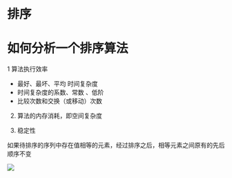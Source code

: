 # 排序

# 如何分析一个排序算法

1 算法执行效率

- 最好、最坏、平均 时间复杂度
- 时间复杂度的系数、常数 、低阶
- 比较次数和交换（或移动）次数

2. 算法的内存消耗，即空间复杂度

3. 稳定性

如果待排序的序列中存在值相等的元素，经过排序之后，相等元素之间原有的先后顺序不变

![](https://ws2.sinaimg.cn/large/006tNbRwly1fxoy1k6kdhj31780nm42m.jpg)